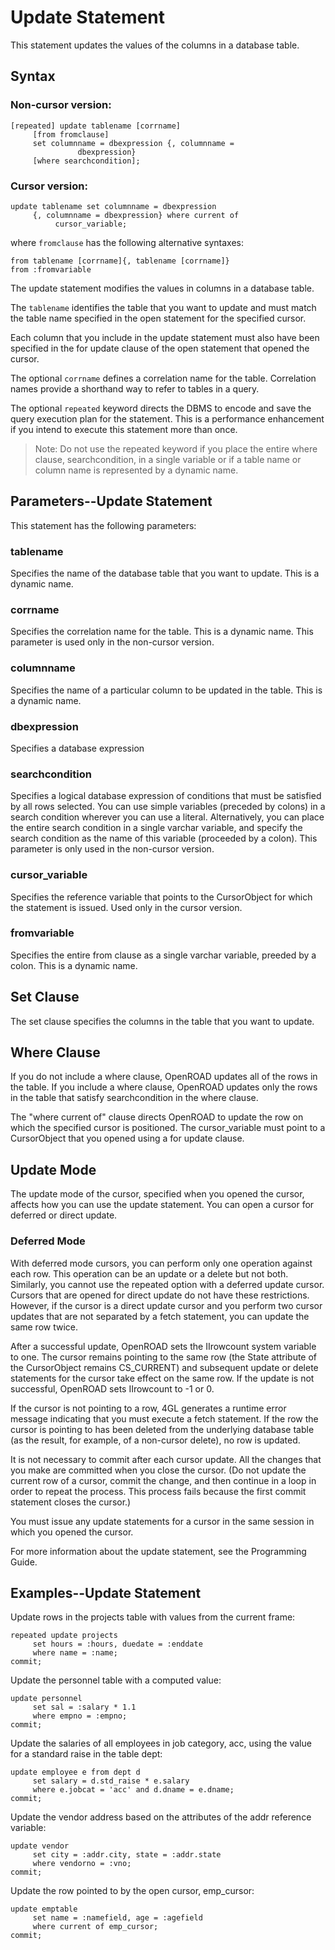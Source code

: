 
# Update Statement

This statement updates the values of the columns in a database table.

## Syntax

### Non-cursor version:
```
[repeated] update tablename [corrname]
     [from fromclause]
     set columnname = dbexpression {, columnname =
               dbexpression}
     [where searchcondition];
```

### Cursor version:
```
update tablename set columnname = dbexpression
     {, columnname = dbexpression} where current of
          cursor_variable;
```

where `fromclause` has the following alternative syntaxes:
```
from tablename [corrname]{, tablename [corrname]}
from :fromvariable
```

The update statement modifies the values in columns in a database table.

The `tablename` identifies the table that you want to update and must match the table name specified in the open statement for the specified cursor.

Each column that you include in the update statement must also have been specified in the for update clause of the open statement that opened the cursor.

The optional `corrname` defines a correlation name for the table. Correlation names provide a shorthand way to refer to tables in a query.

The optional `repeated` keyword directs the DBMS to encode and save the query execution plan for the statement. This is a performance enhancement if you intend to execute this statement more than once.

> Note: Do not use the repeated keyword if you place the entire where clause, searchcondition, in a single variable or if a table name or column name is represented by a dynamic name.

## Parameters--Update Statement

This statement has the following parameters:

### tablename
Specifies the name of the database table that you want to update. This is a dynamic name.

### corrname
Specifies the correlation name for the table. This is a dynamic name.
This parameter is used only in the non-cursor version.

### columnname
Specifies the name of a particular column to be updated in the table. This is a dynamic name.

### dbexpression
Specifies a database expression

### searchcondition
Specifies a logical database expression of conditions that must be satisfied by all rows selected. You can use simple variables (preceded by colons) in a search condition wherever you can use a literal. Alternatively, you can place the entire search condition in a single varchar variable, and specify the search condition as the name of this variable (proceeded by a colon).
This parameter is only used in the non-cursor version.

### cursor_variable
Specifies the reference variable that points to the CursorObject for which the statement is issued. Used only in the cursor version.

### fromvariable
Specifies the entire from clause as a single varchar variable, preeded by a colon. This is a dynamic name.

## Set Clause

The set clause specifies the columns in the table that you want to update.

## Where Clause

If you do not include a where clause, OpenROAD updates all of the rows in the table. If you include a where clause, OpenROAD updates only the rows in the table that satisfy searchcondition in the where clause.

The "where current of" clause directs OpenROAD to update the row on which the specified cursor is positioned. The cursor_variable must point to a CursorObject that you opened using a for update clause.

## Update Mode

The update mode of the cursor, specified when you opened the cursor, affects how you can use the update statement. You can open a cursor for deferred or direct update.

### Deferred Mode

With deferred mode cursors, you can perform only one operation against each row. This operation can be an update or a delete but not both. Similarly, you cannot use the repeated option with a deferred update cursor. Cursors that are opened for direct update do not have these restrictions. However, if the cursor is a direct update cursor and you perform two cursor updates that are not separated by a fetch statement, you can update the same row twice.

After a successful update, OpenROAD sets the IIrowcount system variable to one. The cursor remains pointing to the same row (the State attribute of the CursorObject remains CS_CURRENT) and subsequent update or delete statements for the cursor take effect on the same row. If the update is not successful, OpenROAD sets IIrowcount to -1 or 0.

If the cursor is not pointing to a row, 4GL generates a runtime error message indicating that you must execute a fetch statement. If the row the cursor is pointing to has been deleted from the underlying database table (as the result, for example, of a non-cursor delete), no row is updated.

It is not necessary to commit after each cursor update. All the changes that you make are committed when you close the cursor. (Do not update the current row of a cursor, commit the change, and then continue in a loop in order to repeat the process. This process fails because the first commit statement closes the cursor.)

You must issue any update statements for a cursor in the same session in which you opened the cursor.

For more information about the update statement, see the Programming Guide.

## Examples--Update Statement

Update rows in the projects table with values from the current frame:
```
repeated update projects
     set hours = :hours, duedate = :enddate
     where name = :name;
commit;
```

Update the personnel table with a computed value:
```
update personnel
     set sal = :salary * 1.1
     where empno = :empno;
commit;
```

Update the salaries of all employees in job category, acc, using the value for a standard raise in the table dept:
```
update employee e from dept d
     set salary = d.std_raise * e.salary
     where e.jobcat = 'acc' and d.dname = e.dname;
commit;
```

Update the vendor address based on the attributes of the addr reference variable:
```
update vendor
     set city = :addr.city, state = :addr.state
     where vendorno = :vno;
commit;
```

Update the row pointed to by the open cursor, emp_cursor:
```
update emptable
     set name = :namefield, age = :agefield
     where current of emp_cursor;
commit;
```
